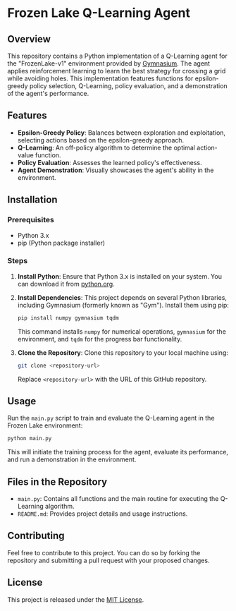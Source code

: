 
# Frozen Lake Q-Learning Agent

## Overview
This repository contains a Python implementation of a Q-Learning agent for the "FrozenLake-v1" environment provided by [Gymnasium](https://www.gymnasium.openai.com/). The agent applies reinforcement learning to learn the best strategy for crossing a grid while avoiding holes. This implementation features functions for epsilon-greedy policy selection, Q-Learning, policy evaluation, and a demonstration of the agent's performance.

## Features
- **Epsilon-Greedy Policy**: Balances between exploration and exploitation, selecting actions based on the epsilon-greedy approach.
- **Q-Learning**: An off-policy algorithm to determine the optimal action-value function.
- **Policy Evaluation**: Assesses the learned policy's effectiveness.
- **Agent Demonstration**: Visually showcases the agent's ability in the environment.

## Installation

### Prerequisites
- Python 3.x
- pip (Python package installer)

### Steps
1. **Install Python**: Ensure that Python 3.x is installed on your system. You can download it from [python.org](https://www.python.org/).

2. **Install Dependencies**: This project depends on several Python libraries, including Gymnasium (formerly known as "Gym"). Install them using pip:

    ```bash
    pip install numpy gymnasium tqdm
    ```

    This command installs `numpy` for numerical operations, `gymnasium` for the environment, and `tqdm` for the progress bar functionality.

3. **Clone the Repository**: Clone this repository to your local machine using:

    ```bash
    git clone <repository-url>
    ```
    Replace `<repository-url>` with the URL of this GitHub repository.

## Usage
Run the `main.py` script to train and evaluate the Q-Learning agent in the Frozen Lake environment:

```bash
python main.py
```

This will initiate the training process for the agent, evaluate its performance, and run a demonstration in the environment.

## Files in the Repository
- `main.py`: Contains all functions and the main routine for executing the Q-Learning algorithm.
- `README.md`: Provides project details and usage instructions.

## Contributing
Feel free to contribute to this project. You can do so by forking the repository and submitting a pull request with your proposed changes.

## License
This project is released under the [MIT License](https://opensource.org/licenses/MIT).

